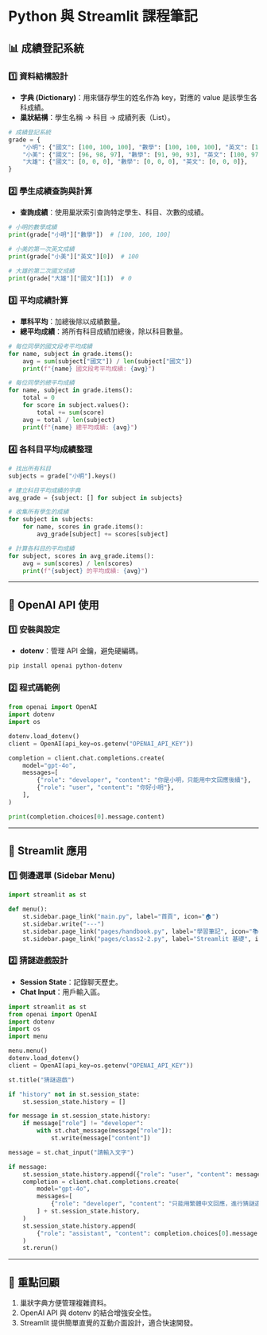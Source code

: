 # Python 與 Streamlit 課程筆記

## 📊 成績登記系統

### 1️⃣ 資料結構設計
- **字典 (Dictionary)**：用來儲存學生的姓名作為 key，對應的 value 是該學生各科成績。
- **巢狀結構**：學生名稱 → 科目 → 成績列表（List）。

```python
# 成績登記系統
grade = {
    "小明": {"國文": [100, 100, 100], "數學": [100, 100, 100], "英文": [100, 100, 100]},
    "小美": {"國文": [96, 98, 97], "數學": [91, 90, 93], "英文": [100, 97, 100]},
    "大雄": {"國文": [0, 0, 0], "數學": [0, 0, 0], "英文": [0, 0, 0]},
}
```

### 2️⃣ 學生成績查詢與計算
- **查詢成績**：使用巢狀索引查詢特定學生、科目、次數的成績。

```python
# 小明的數學成績
print(grade["小明"]["數學"])  # [100, 100, 100]

# 小美的第一次英文成績
print(grade["小美"]["英文"][0])  # 100

# 大雄的第二次國文成績
print(grade["大雄"]["國文"][1])  # 0
```

### 3️⃣ 平均成績計算
- **單科平均**：加總後除以成績數量。
- **總平均成績**：將所有科目成績加總後，除以科目數量。

```python
# 每位同學的國文段考平均成績
for name, subject in grade.items():
    avg = sum(subject["國文"]) / len(subject["國文"])
    print(f"{name} 國文段考平均成績: {avg}")

# 每位同學的總平均成績
for name, subject in grade.items():
    total = 0
    for score in subject.values():
        total += sum(score)
    avg = total / len(subject)
    print(f"{name} 總平均成績: {avg}")
```

### 4️⃣ 各科目平均成績整理

```python
# 找出所有科目
subjects = grade["小明"].keys()

# 建立科目平均成績的字典
avg_grade = {subject: [] for subject in subjects}

# 收集所有學生的成績
for subject in subjects:
    for name, scores in grade.items():
        avg_grade[subject] += scores[subject]

# 計算各科目的平均成績
for subject, scores in avg_grade.items():
    avg = sum(scores) / len(scores)
    print(f"{subject} 的平均成績: {avg}")
```

---

## 🤖 OpenAI API 使用

### 1️⃣ 安裝與設定
- **dotenv**：管理 API 金鑰，避免硬編碼。

```bash
pip install openai python-dotenv
```

### 2️⃣ 程式碼範例

```python
from openai import OpenAI
import dotenv
import os

dotenv.load_dotenv()
client = OpenAI(api_key=os.getenv("OPENAI_API_KEY"))

completion = client.chat.completions.create(
    model="gpt-4o",
    messages=[
        {"role": "developer", "content": "你是小明，只能用中文回應後續"},
        {"role": "user", "content": "你好小明"},
    ],
)

print(completion.choices[0].message.content)
```

---

## 🚀 Streamlit 應用

### 1️⃣ 側邊選單 (Sidebar Menu)

```python
import streamlit as st

def menu():
    st.sidebar.page_link("main.py", label="首頁", icon="🏠")
    st.sidebar.write("---")
    st.sidebar.page_link("pages/handbook.py", label="學習筆記", icon="📚")
    st.sidebar.page_link("pages/class2-2.py", label="Streamlit 基礎", icon="🎯")
```

### 2️⃣ 猜謎遊戲設計
- **Session State**：記錄聊天歷史。
- **Chat Input**：用戶輸入區。

```python
import streamlit as st
from openai import OpenAI
import dotenv
import os
import menu

menu.menu()
dotenv.load_dotenv()
client = OpenAI(api_key=os.getenv("OPENAI_API_KEY"))

st.title("猜謎遊戲")

if "history" not in st.session_state:
    st.session_state.history = []

for message in st.session_state.history:
    if message["role"] != "developer":
        with st.chat_message(message["role"]):
            st.write(message["content"])

message = st.chat_input("請輸入文字")

if message:
    st.session_state.history.append({"role": "user", "content": message})
    completion = client.chat.completions.create(
        model="gpt-4o",
        messages=[
            {"role": "developer", "content": "只能用繁體中文回應，進行猜謎遊戲。"}
        ] + st.session_state.history,
    )
    st.session_state.history.append(
        {"role": "assistant", "content": completion.choices[0].message.content}
    )
    st.rerun()
```

---

## 📌 重點回顧
1. 巢狀字典方便管理複雜資料。
2. OpenAI API 與 dotenv 的結合增強安全性。
3. Streamlit 提供簡單直覺的互動介面設計，適合快速開發。

